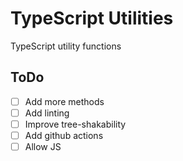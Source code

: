 # TypeScript Utilities

TypeScript utility functions

## ToDo

- [ ] Add more methods
- [ ] Add linting
- [ ] Improve tree-shakability
- [ ] Add github actions
- [ ] Allow JS
